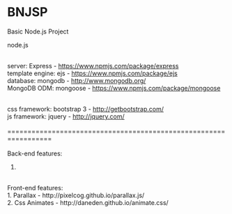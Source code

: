 # BNJSP
Basic Node.js Project

node.js<br><br>

server: Express - https://www.npmjs.com/package/express <br>
template engine: ejs - https://www.npmjs.com/package/ejs <br>
database: mongodb - http://www.mongodb.org/ <br>
MongoDB ODM: mongoose - https://www.npmjs.com/package/mongoose <br><br>

css framework: bootstrap 3 - http://getbootstrap.com/ <br>
js framework: jquery - http://jquery.com/ <br>
<br>
================================================================= <br>
<br>
Back-end features: <br>
1. <br>
<br>
Front-end features: <br>
1. Parallax - http://pixelcog.github.io/parallax.js/<br>
2. Css Animates - http://daneden.github.io/animate.css/
